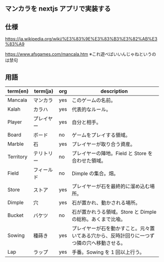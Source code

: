 ## マンカラを nextjs アプリで実装する

## 仕様

https://ja.wikipedia.org/wiki/%E3%83%9E%E3%83%B3%E3%82%AB%E3%83%A9

https://www.afsgames.com/mancala.htm
※これ遊べばいいんじゃねというのは禁句

## 用語

| term(en)  | term(ja)   | org | description                                                                                |
| --------- | ---------- | --- | ------------------------------------------------------------------------------------------ |
| Mancala   | マンカラ   | yes | このゲームの名前。                                                                         |
| Kalah     | カラハ     | yes | 代表的なルール。                                                                           |
| Player    | プレイヤー | yes | 自分と相手。                                                                               |
| Board     | ボード     | no  | ゲームをプレイする領域。                                                                   |
| Marble    | 石         | yes | プレイヤーが取り合う資産。                                                                 |
| Territory | テリトリー | no  | プレイヤーの陣地。Field と Store を合わせた領域。                                          |
| Field     | フィールド | no  | Dimple の集合。畑。                                                                        |
| Store     | ストア     | yes | プレイヤーが石を最終的に溜め込む場所。                                                     |
| Dimple    | 穴         | yes | 石が置かれ、動かされる場所。                                                               |
| Bucket    | バケツ     | no  | 石が置かれうる領域。Store と Dimple の総称。あくまで比喩。                                 |
| Sowing    | 種蒔き     | yes | プレイヤーが石を動かすこと。元々置いてある穴から、反時計回りに一つずつ隣の穴へ移動させる。 |
| Lap       | ラップ     | yes | 手番。Sowing を 1 回以上行う。                                                             |
